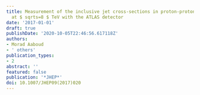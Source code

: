 ```yaml
---
title: Measurement of the inclusive jet cross-sections in proton-proton collisions
  at $ sqrts=8 $ TeV with the ATLAS detector
date: '2017-01-01'
draft: true
publishDate: '2020-10-05T22:46:56.617118Z'
authors:
- Morad Aaboud
- ' others'
publication_types:
- 2
abstract: ''
featured: false
publication: '*JHEP*'
doi: 10.1007/JHEP09(2017)020
---
```



